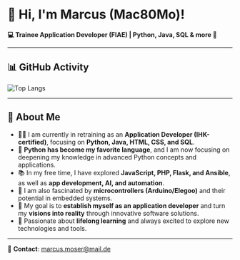 # 👋 Hi, I'm Marcus (Mac80Mo)!

**💻 Trainee Application Developer (FIAE) | Python, Java, SQL & more 🚀**

---

## 📊 GitHub Activity
![Top Langs](https://github-readme-stats.vercel.app/api/top-langs/?username=Mac80Mo&langs_count=5&theme=dark)

---

## 🌱 About Me  
- 👨‍💻 I am currently in retraining as an **Application Developer (IHK-certified)**, focusing on **Python, Java, HTML, CSS, and SQL**.  
- 🐍 **Python has become my favorite language**, and I am now focusing on deepening my knowledge in advanced Python concepts and applications.  
- 📚 In my free time, I have explored **JavaScript, PHP, Flask, and Ansible**, as well as **app development, AI, and automation**.  
- 🔧 I am also fascinated by **microcontrollers (Arduino/Elegoo)** and their potential in embedded systems.  
- 🎯 My goal is to **establish myself as an application developer** and turn my **visions into reality** through innovative software solutions.  
- 🚀 Passionate about **lifelong learning** and always excited to explore new technologies and tools.  


---

📧 **Contact**: marcus.moser@mail.de
